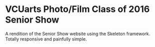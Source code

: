 # VCUarts Photo/Film Class of 2016 Senior Show
A rendition of the Senior Show website using the Skeleton framework. Totally responsive and painfully simple.

